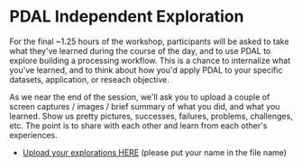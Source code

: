 # PDAL Independent Exploration

For the final ~1.25 hours of the workshop, participants will be asked to take what they've learned during the course of the day, and to use PDAL to explore building a processing workflow. This is a chance to internalize what you've learned, and to think about how you'd apply PDAL to your specific datasets, application, or reseach objective.

As we near the end of the session, we'll ask you to upload a couple of screen captures / images / brief summary of what you did, and what you learned. Show us pretty pictures, successes, failures, problems, challenges, etc. The point is to share with each other and learn from each other's experiences.

- [Upload your explorations HERE](https://drive.google.com/drive/folders/1xxtLaG15HNpA0CR8q81_snCckFDB9ubv?usp=sharing) (please put your name in the file name)
